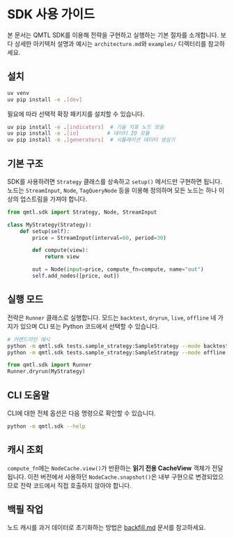 # SDK 사용 가이드

본 문서는 QMTL SDK를 이용해 전략을 구현하고 실행하는 기본 절차를 소개합니다. 보다 상세한 아키텍처 설명과 예시는 `architecture.md`와 `examples/` 디렉터리를 참고하세요.

## 설치

```bash
uv venv
uv pip install -e .[dev]
```

필요에 따라 선택적 확장 패키지를 설치할 수 있습니다.

```bash
uv pip install -e .[indicators]  # 기술 지표 노드 모음
uv pip install -e .[io]         # 데이터 IO 모듈
uv pip install -e .[generators]  # 시뮬레이션 데이터 생성기
```

## 기본 구조

SDK를 사용하려면 `Strategy` 클래스를 상속하고 `setup()` 메서드만 구현하면 됩니다. 노드는 `StreamInput`, `Node`, `TagQueryNode` 등을 이용해 정의하며 모든 노드는 하나 이상의 업스트림을 가져야 합니다.

```python
from qmtl.sdk import Strategy, Node, StreamInput

class MyStrategy(Strategy):
    def setup(self):
        price = StreamInput(interval=60, period=30)

        def compute(view):
            return view

        out = Node(input=price, compute_fn=compute, name="out")
        self.add_nodes([price, out])
```

## 실행 모드

전략은 `Runner` 클래스로 실행합니다. 모드는 `backtest`, `dryrun`, `live`, `offline` 네 가지가 있으며 CLI 또는 Python 코드에서 선택할 수 있습니다.

```bash
# 커맨드라인 예시
python -m qmtl.sdk tests.sample_strategy:SampleStrategy --mode backtest --start-time 2024-01-01 --end-time 2024-02-01
python -m qmtl.sdk tests.sample_strategy:SampleStrategy --mode offline
```

```python
from qmtl.sdk import Runner
Runner.dryrun(MyStrategy)
```

## CLI 도움말

CLI에 대한 전체 옵션은 다음 명령으로 확인할 수 있습니다.

```bash
python -m qmtl.sdk --help
```

## 캐시 조회

`compute_fn`에는 `NodeCache.view()`가 반환하는 **읽기 전용 CacheView** 객체가
전달됩니다. 이전 버전에서 사용하던 `NodeCache.snapshot()`은 내부 구현으로
변경되었으므로 전략 코드에서 직접 호출하지 않아야 합니다.

## 백필 작업

노드 캐시를 과거 데이터로 초기화하는 방법은
[backfill.md](backfill.md) 문서를 참고하세요.

